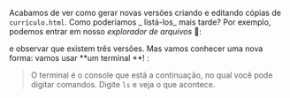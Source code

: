 Acabamos de ver como gerar novas versões criando e editando cópias de `currículo.html`. Como poderíamos _ listá-los_ mais tarde? Por exemplo, podemos entrar em nosso _explorador de arquivos_ :open_file_folder::

<div class="mu-filebrowser" data-file="[
  { type: 'file',  name: 'curriculo-v1.html', content: ''},
  { type: 'file',  name: 'curriculo-v2.html', content: ''},
  { type: 'file',  name: 'curriculo-v3.html', content: ''}
]"></div>

e observar que existem três versões. Mas vamos conhecer uma nova forma: vamos usar **um terminal **! :

> O terminal é o console que está a continuação, no qual você pode digitar comandos. Digite `ls` e veja o que acontece.  
